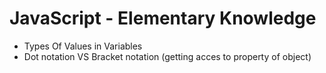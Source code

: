 # JavaScript - Elementary Knowledge

  - Types Of Values in Variables
  - Dot notation VS Bracket notation (getting acces to property of object)